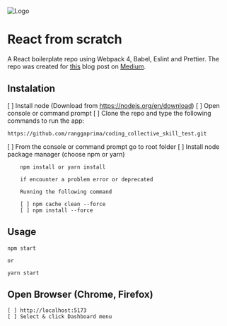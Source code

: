 ![Logo](./assets/react-from-scratch@1x.png)
# React from scratch

A React boilerplate repo using Webpack 4, Babel, Eslint and Prettier. The repo was created for [this](https://medium.com/@adamramberg/setting-up-a-react-app-from-scratch-42521a118b10) blog post on [Medium]((https://medium.com)).


## Instalation

[ ] Install node (Download from https://nodejs.org/en/download)
[ ] Open console or command prompt
[ ] Clone the repo and type the following commands to run the app:

```
https://github.com/ranggaprima/coding_collective_skill_test.git

```
[ ] From the console or command prompt go to root folder
[ ] Install node package manager (choose npm or yarn)

```
    npm install or yarn install

    if encounter a problem error or deprecated

    Running the following command

    [ ] npm cache clean --force
    [ ] npm install --force
```


## Usage

```
npm start

or

yarn start
```

## Open Browser (Chrome, Firefox)

```
[ ] http://localhost:5173
[ ] Select & click Dashboard menu
```
